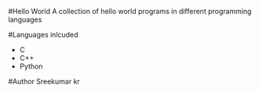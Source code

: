 #Hello World
A collection of hello world programs in different programming languages

#Languages inlcuded
* C
* C++
* Python

#Author
Sreekumar kr

